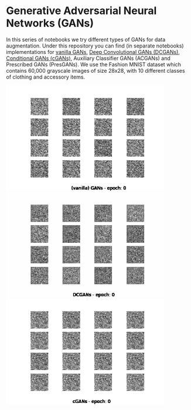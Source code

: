 # Generative Adversarial Neural Networks (GANs)
In this series of notebooks we try different types of GANs for data augmentation. Under this repository you can find (in separate notebooks) implementations for [vanilla GANs](https://github.com/astroioannaki/Generative-Adversarial-NNs/blob/main/vanilla%20GANs.ipynb), [Deep Convolutional GANs (DCGANs)](https://github.com/astroioannaki/Generative-Adversarial-NNs/blob/main/DCGANs%20-%20Deep%20Convolutional%20GANs.ipynb), [Conditional GANs (cGANs)](https://github.com/astroioannaki/Generative-Adversarial-NNs/blob/main/cGANs%20-%20Conditional%20GANs.ipynb), Auxiliary Classifier GANs (ACGANs) and Prescribed GANs (PresGANs). We use the Fashion MNIST dataset which contains 60,000 grayscale images of size 28x28, with 10 different classes of clothing and accessory items.

![SegmentLocal](vangan_0.gif "gif")
![SegmentLocal](dcgan.gif "gif")
![SegmentLocal](cgan.gif "gif")
